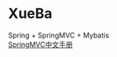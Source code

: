 # XueBa

Spring + SpringMVC + Mybatis  
[SpringMVC中文手册](https://legacy.gitbook.com/book/linesh/spring-mvc-documentation-linesh-translation/details) 